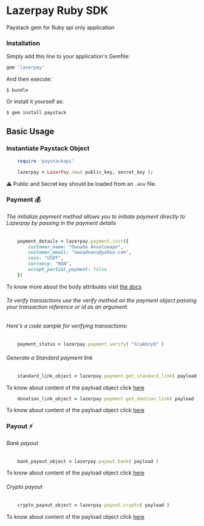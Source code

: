 # Lazerpay Ruby SDK

Paystack gem for Ruby api only application

### Installation

Simply add this line to your application's Gemfile:

```ruby
gem 'lazerpay'
```

And then execute:

    $ bundle

Or install it yourself as:

    $ gem install paystack

## Basic Usage


### Instantiate Paystack Object

```ruby
    require 'paystackapi'

    lazerpay = LazerPay.new( public_key, secret_key );

```
⚠️ Public and Secret key should be loaded from an `.env` file.



###  Payment 💰
###### The initialize payment method allows you to initiate payment directly to Lazerpay by passing in the payment details

```ruby
    payment_details = lazerpay.payment.init({
        customer_name: "Owoade Anuoluwapo",
        customer_email: "owoadeanu@yahoo.com",
        coin: "USDT",
        currency: "NGN",
        accept_partial_payment: false
    })

```
To know more about the body attributes visit [the docs](https://docs.lazerpay.finance/home/payments/accept-payments#initialize-payment-api)

###### To verify transactions use the verify method on the payment object passing your transaction reference or id as an argument.

###### Here's a code sample for verifying transactions:

```ruby
    payment_status = lazerpay.payment.verify( "XcaAbnyQ" )

```

###### Generate a Standard payment link

```ruby
    standard_link_object = lazerpay.payment.get_standard_link( payload )

```

To know about content of the payload object click [here](https://docs.lazerpay.finance/home/payments/payment-links/standard-payment-link#create-a-new-standard-payment-link)

```ruby
    donation_link_object = lazerpay.payment.get_dontion_link( payload )

```

To know about content of the payload object click [here](https://docs.lazerpay.finance/home/payments/payment-links/donations-payment-link#create-a-new-donation-payment-link-1)




###  Payout ⚡
###### Bank payout

```ruby
    bank_payout_object = lazerpay.payout.bank( payload )

```
To know about content of the payload object click [here](https://docs.lazerpay.finance/home/payouts/bank-payouts#create-bank-payout)

###### Crypto payout

```ruby
    crypto_payout_object = lazerpay.payout.crypto( payload )

```
To know about content of the payload object click [here](https://docs.lazerpay.finance/home/payouts/crypto-payouts#crypto-transfer-api)











